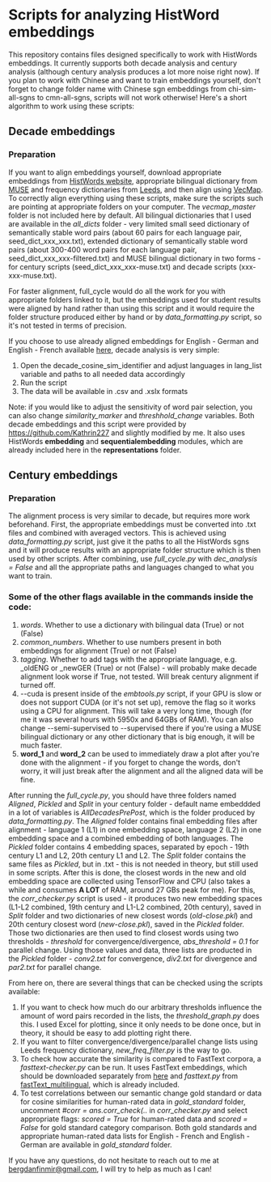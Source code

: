 # Scripts for analyzing HistWord embeddings
This repository contains files designed specifically to work with HistWords embeddings. It currently supports both decade analysis and century analysis (although century analysis produces a lot more noise right now).
If you plan to work with Chinese and want to train embeddings yourself, don't forget to change folder name with Chinese sgn embeddings from chi-sim-all-sgns to cmn-all-sgns, scripts will not work otherwise!
Here's a short algorithm to work using these scripts:
## Decade embeddings
### Preparation
If you want to align embeddings yourself, download appropriate embeddings from [HistWords website](https://nlp.stanford.edu/projects/histwords), appropriate bilingual dictionary from [MUSE](https://github.com/facebookresearch/MUSE) and frequency dictionaries from [Leeds](http://corpus.leeds.ac.uk/list.html), and then align using [VecMap](https://github.com/artetxem/vecmap). To correctly align everything using these scripts, make sure the scripts such are pointing at appropriate folders on your computer. The *vecmap_master* folder is not included here by default.
All bilingual dictionaries that I used are available in the *all_dicts* folder - very limited small seed dictionary of semantically stable word pairs (about 60 pairs for each language pair, seed_dict_xxx_xxx.txt), extended dictionary of semantically stable word pairs (about 300-400 word pairs for each language pair, seed_dict_xxx_xxx-filtered.txt) and MUSE bilingual dictionary in two forms - for century scripts (seed_dict_xxx_xxx-muse.txt) and decade scripts (xxx-xxx-muse.txt).

For faster alignment, full_cycle would do all the work for you with appropriate folders linked to it, but the embeddings used for student results were aligned by hand rather than using this script and it would require the folder structure produced either by hand or by *data_formatting.py* script, so it's not tested in terms of precision.

If you choose to use already aligned embeddings for English - German and English - French available [here](https://uni-bielefeld.sciebo.de/s/gtIjITSM0Fvjciu), decade analysis is very simple:
1. Open the decade_cosine_sim_identifier and adjust languages in lang_list variable and paths to all needed data accordingly
2. Run the script
3. The data will be available in .csv and .xslx formats

Note: if you would like to adjust the sensitivity of word pair selection, you can also change *similarity_marker* and *threshhold_change* variables. Both decade embeddings and this script were provided by https://github.com/Kathrin227 and slightly modified by me. It also uses HistWords **embedding** and **sequentialembedding** modules, which are already included here in the **representations** folder.
## Century embeddings
### Preparation
The alignment process is very similar to decade, but requires more work beforehand. First, the appropriate embeddings must be converted into .txt files and combined with averaged vectors. This is achieved using *data_formatting.py* script, just give it the paths to all the HistWords sgns and it will produce results with an appropriate folder structure which is then used by other scripts.
After combining, use *full_cycle.py* with *dec_analysis = False* and all the appropriate paths and languages changed to what you want to train.
### Some of the other flags available in the commands inside the code:
1. *words*. Whether to use a dictionary with bilingual data (True) or not (False)
2. *common_numbers*. Whether to use numbers present in both embeddings for alignment (True) or not (False)
3. *tagging*. Whether to add tags with the appropriate language, e.g. _oldENG or _newGER (True) or not (False) - will probably make decade alignment look worse if True, not tested. Will break century alignment if turned off.
4. --cuda is present inside of the *embtools.py* script, if your GPU is slow or does not support CUDA (or it's not set up), remove the flag so it works using a CPU for alignment. This will take a very long time, though (for me it was several hours with 5950x and 64GBs of RAM). You can also change --semi-supervised to --supervised there if you're using a MUSE bilingual dictionary or any other dictionary that is big enough, it will be much faster.
5. **word_1** and **word_2** can be used to immediately draw a plot after you're done with the alignment - if you forget to change the words, don't worry, it will just break after the alignment and all the aligned data will be fine.


After running the *full_cycle.py*, you should have three folders named *Aligned*, *Pickled* and *Split* in your century folder - default name embeddded in a lot of variables is *AllDecadesPrePost*, which is the folder produced by *data_formatting.py*.
The *Aligned* folder contains final embedding files after alignment - language 1 (L1) in one embedding space, language 2 (L2) in one embedding space and a combined embedding of both languages.
The *Pickled* folder contains 4 embedding spaces, separated by epoch - 19th century L1 and L2, 20th century L1 and L2.
The *Split* folder contains the same files as *Pickled*, but in .txt - this is not needed in theory, but still used in some scripts.
After this is done, the closest words in the new and old embedding space are collected using TensorFlow and CPU (also takes a while and consumes **A LOT** of RAM, around 27 GBs peak for me).
For this, the *corr_checker.py* script is used - it produces two new embedding spaces (L1-L2 combined, 19th century and L1-L2 combined, 20th century), saved in *Split* folder and two dictionaries of new closest words (*old-close.pkl*) and 20th century closest word (*new-close.pkl*), saved in the *Pickled* folder. Those two dictionaries are then used to find closest words using two thresholds - *threshold* for convergence/divergence, *abs_threshold = 0.1* for parallel change.
Using those values and data, three lists are producted in the *Pickled* folder - *conv2.txt* for convergence, *div2.txt* for divergence and *par2.txt* for parallel change.

From here on, there are several things that can be checked using the scripts available:
1. If you want to check how much do our arbitrary thresholds influence the amount of word pairs recorded in the lists, the *threshold_graph.py* does this. I used Excel for plotting, since it only needs to be done once, but in theory, it should be easy to add plotting right there.
2. If you want to filter convergence/divergence/parallel change lists using Leeds frequency dictionary, *new_freq_filter.py* is the way to go. 
3. To check how accurate the similarity is compared to FastText corpora, a *fasttext-checker.py* can be run. It uses FastText embeddings, which should be downloaded separately from [here](https://fasttext.cc/docs/en/aligned-vectors.html) and *fasttext.py* from [fastText_multilingual](https://github.com/babylonhealth/fastText_multilingual), which is already included.
4. To test correlations between our semantic change gold standard or data for cosine similarities for human-rated data in *gold_standard* folder, uncomment *#corr = ans.corr_check(..* in *corr_checker.py* and select appropriate flags: *scored = True* for human-rated data and *scored = False* for gold standard category comparison. Both gold standards and appropriate human-rated data lists for English - French and English - German are available in *gold_standard* folder.

If you have any questions, do not hesitate to reach out to me at bergdanfinmir@gmail.com, I will try to help as much as I can!
